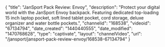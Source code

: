 {
    "title": "JanSport Pack Review: Envoy",
    "description": "Protect your digital world with the JanSport Envoy backpack. Featuring dedicated top-loading 15 inch laptop pocket, soft lined tablet pocket, cord storage, deluxe organizer and water bottle pockets.",
    "channelid": "168538",
    "videoid": "67134794",
    "date_created": "1440440555",
    "date_modified": "1470768628",
    "type": "captivate",
    "layout": "channelVideo",
    "url": "\/jansport\/jansport-pack-review-envoy\/168538-67134794"
}